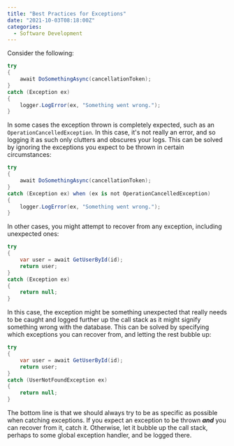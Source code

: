 ```yaml
---
title: "Best Practices for Exceptions"
date: "2021-10-03T08:18:00Z"
categories:
  - Software Development
---
```


Consider the following:

```csharp
try
{
    await DoSomethingAsync(cancellationToken);
}
catch (Exception ex)
{
    logger.LogError(ex, "Something went wrong.");
}
```

In some cases the exception thrown is completely expected, such as an `OperationCancelledException`. In this case, it's not really an error, and so logging it as such only clutters and obscures your logs. This can be solved by ignoring the exceptions you expect to be thrown in certain circumstances:

```csharp
try
{
    await DoSomethingAsync(cancellationToken);
}
catch (Exception ex) when (ex is not OperationCancelledException)
{
    logger.LogError(ex, "Something went wrong.");
}
```

In other cases, you might attempt to recover from any exception, including unexpected ones:

```csharp
try
{
    var user = await GetUserById(id);
    return user;
}
catch (Exception ex)
{
    return null;
}
```

In this case, the exception might be something unexpected that really needs to be caught and logged further up the call stack as it might signify something wrong with the database. This can be solved by specifying which exceptions you can recover from, and letting the rest bubble up:

```csharp
try
{
    var user = await GetUserById(id);
    return user;
}
catch (UserNotFoundException ex)
{
    return null;
}
```

The bottom line is that we should always try to be as specific as possible when catching exceptions. If you expect an exception to be thrown **_and_** you can recover from it, catch it. Otherwise, let it bubble up the call stack, perhaps to some global exception handler, and be logged there.
